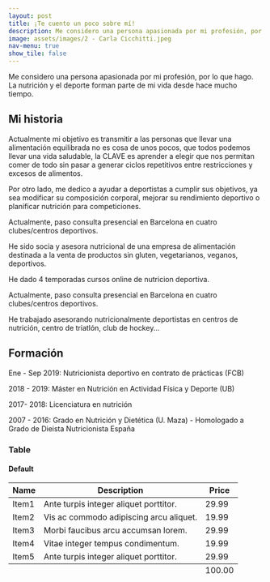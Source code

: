 ```yaml
---
layout: post
title: ¡Te cuento un poco sobre mí!
description: Me considero una persona apasionada por mi profesión, por lo que hago. La nutrición y el deporte forman parte de mi vida desde hace mucho tiempo...
image: assets/images/2 - Carla Cicchitti.jpeg
nav-menu: true
show_tile: false
---
```


Me considero una persona apasionada por mi profesión, por lo que hago. La nutrición y el deporte forman parte de mi vida desde hace mucho tiempo.

<h2 id="Mi historia">Mi historia</h2>

Actualmente mi objetivo es transmitir a las personas que llevar una alimentación equilibrada no es cosa de unos pocos, que todos podemos llevar una vida saludable, la CLAVE es aprender a elegir que nos permitan comer de todo sin pasar a generar ciclos repetitivos entre restricciones y excesos de alimentos.

Por otro lado, me dedico a ayudar a deportistas a cumplir sus objetivos, ya sea modificar su composición corporal, mejorar su rendimiento deportivo o planificar nutrición para competiciones.

Actualmente, paso consulta presencial en Barcelona en cuatro clubes/centros deportivos.

He sido socia y asesora nutricional de una empresa de alimentación destinada a la venta de productos sin gluten, vegetarianos, veganos, deportivos.

He dado 4 temporadas cursos online de nutricion deportiva.

Actualmente, paso consulta presencial en Barcelona en cuatro clubes/centros deportivos.

He trabajado asesorando nutricionalmente deportistas en centros de nutrición, centro de triatlón, club de hockey...

<h2 id="Formación">Formación</h2>

Ene - Sep 2019: Nutricionista deportivo en contrato de prácticas  (FCB)

2018 - 2019: Máster en Nutrición en Actividad Física y Deporte (UB)

2017- 2018: Licenciatura en nutrición

2007 - 2016: Grado en Nutrición y Dietética (U. Maza) - Homologado a Grado de Dieista Nutricionista España


<!-- Table -->
<h3>Table</h3>

<h4>Default</h4>
<div class="table-wrapper">
	<table>
		<thead>
			<tr>
				<th>Name</th>
				<th>Description</th>
				<th>Price</th>
			</tr>
		</thead>
		<tbody>
			<tr>
				<td>Item1</td>
				<td>Ante turpis integer aliquet porttitor.</td>
				<td>29.99</td>
			</tr>
			<tr>
				<td>Item2</td>
				<td>Vis ac commodo adipiscing arcu aliquet.</td>
				<td>19.99</td>
			</tr>
			<tr>
				<td>Item3</td>
				<td> Morbi faucibus arcu accumsan lorem.</td>
				<td>29.99</td>
			</tr>
			<tr>
				<td>Item4</td>
				<td>Vitae integer tempus condimentum.</td>
				<td>19.99</td>
			</tr>
			<tr>
				<td>Item5</td>
				<td>Ante turpis integer aliquet porttitor.</td>
				<td>29.99</td>
			</tr>
		</tbody>
		<tfoot>
			<tr>
				<td colspan="2"></td>
				<td>100.00</td>
			</tr>
		</tfoot>
	</table>
</div>
